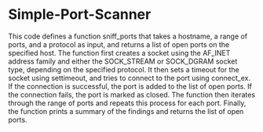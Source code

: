 # Simple-Port-Scanner

This code defines a function sniff_ports that takes a hostname, a range of ports, and a protocol as input, and returns a list of open ports on the specified host. The function first creates a socket using the AF_INET address family and either the SOCK_STREAM or SOCK_DGRAM socket type, depending on the specified protocol. It then sets a timeout for the socket using settimeout, and tries to connect to the port using connect_ex. If the connection is successful, the port is added to the list of open ports. If the connection fails, the port is marked as closed. The function then iterates through the range of ports and repeats this process for each port. Finally, the function prints a summary of the findings and returns the list of open ports.
